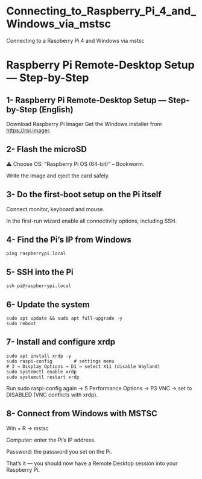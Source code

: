 # Connecting_to_Raspberry_Pi_4_and_Windows_via_mstsc

Connecting to a Raspberry Pi 4 and Windows via mstsc

# Raspberry Pi Remote-Desktop Setup — Step-by-Step

## 1- Raspberry Pi Remote-Desktop Setup — Step-by-Step (English)
Download Raspberry Pi Imager
Get the Windows installer from https://rpi.imager.

## 2- Flash the microSD

⚠️ Choose OS: “Raspberry Pi OS (64-bit)” – Bookworm.

Write the image and eject the card safely.

## 3- Do the first-boot setup on the Pi itself

Connect monitor, keyboard and mouse.

In the first-run wizard enable all connectivity options, including SSH.

## 4- Find the Pi’s IP from Windows
```
ping raspberrypi.local
```

## 5- SSH into the Pi
```
ssh pi@raspberrypi.local
```

## 6- Update the system
```
sudo apt update && sudo apt full-upgrade -y
sudo reboot
```

## 7- Install and configure xrdp
```
sudo apt install xrdp -y
sudo raspi-config        # settings menu
# 3 → Display Options → D1 → select X11 (disable Wayland)
sudo systemctl enable xrdp
sudo systemctl restart xrdp
```

Run sudo raspi-config again → 5 Performance Options → P3 VNC → set to DISABLED (VNC conflicts with xrdp).

## 8- Connect from Windows with MSTSC

Win + R → mstsc

Computer: enter the Pi’s IP address.

Password: the password you set on the Pi.


That’s it — you should now have a Remote Desktop session into your Raspberry Pi.







